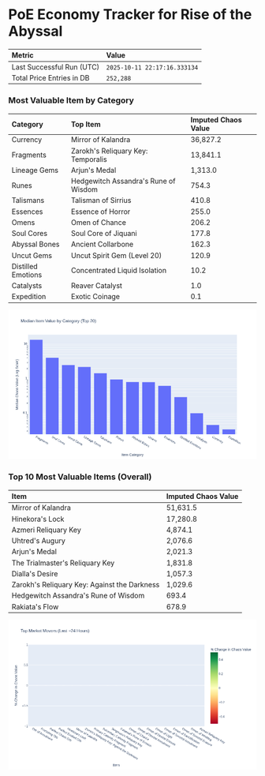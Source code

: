 # PoE Economy Tracker for Rise of the Abyssal

<!-- START_MAINTENANCE -->
| Metric | Value |
|:---|:---|
| Last Successful Run (UTC) | `2025-10-11 22:17:16.333134` |
| Total Price Entries in DB | `252,288` |

<!-- END_MAINTENANCE -->

<!-- START_DATAFRAME_DEBUG -->
<!-- END_DATAFRAME_DEBUG -->

<!-- START_CATEGORY_ANALYSIS -->
### Most Valuable Item by Category
| Category | Top Item | Imputed Chaos Value |
| :--- | :--- | :--- |
| Currency | Mirror of Kalandra | 36,827.2 |
| Fragments | Zarokh's Reliquary Key: Temporalis | 13,841.1 |
| Lineage Gems | Arjun's Medal | 1,313.0 |
| Runes | Hedgewitch Assandra's Rune of Wisdom | 754.3 |
| Talismans | Talisman of Sirrius | 410.8 |
| Essences | Essence of Horror | 255.0 |
| Omens | Omen of Chance | 206.2 |
| Soul Cores | Soul Core of Jiquani | 177.8 |
| Abyssal Bones | Ancient Collarbone | 162.3 |
| Uncut Gems | Uncut Spirit Gem (Level 20) | 120.9 |
| Distilled Emotions | Concentrated Liquid Isolation | 10.2 |
| Catalysts | Reaver Catalyst | 1.0 |
| Expedition | Exotic Coinage | 0.1 |


![Category Analysis Chart](charts/category_analysis.png)
<!-- END_ANALYSIS -->

<!-- START_ANALYSIS -->
### Top 10 Most Valuable Items (Overall)
| Item | Imputed Chaos Value |
| :--- | :--- |
| Mirror of Kalandra | 51,631.5 |
| Hinekora's Lock | 17,280.8 |
| Azmeri Reliquary Key | 4,874.1 |
| Uhtred's Augury | 2,076.6 |
| Arjun's Medal | 2,021.3 |
| The Trialmaster's Reliquary Key | 1,831.8 |
| Dialla's Desire | 1,057.3 |
| Zarokh's Reliquary Key: Against the Darkness | 1,029.6 |
| Hedgewitch Assandra's Rune of Wisdom | 693.4 |
| Rakiata's Flow | 678.9 |


![Market Movers Chart](charts/market_movers.png)
<!-- END_ANALYSIS -->

